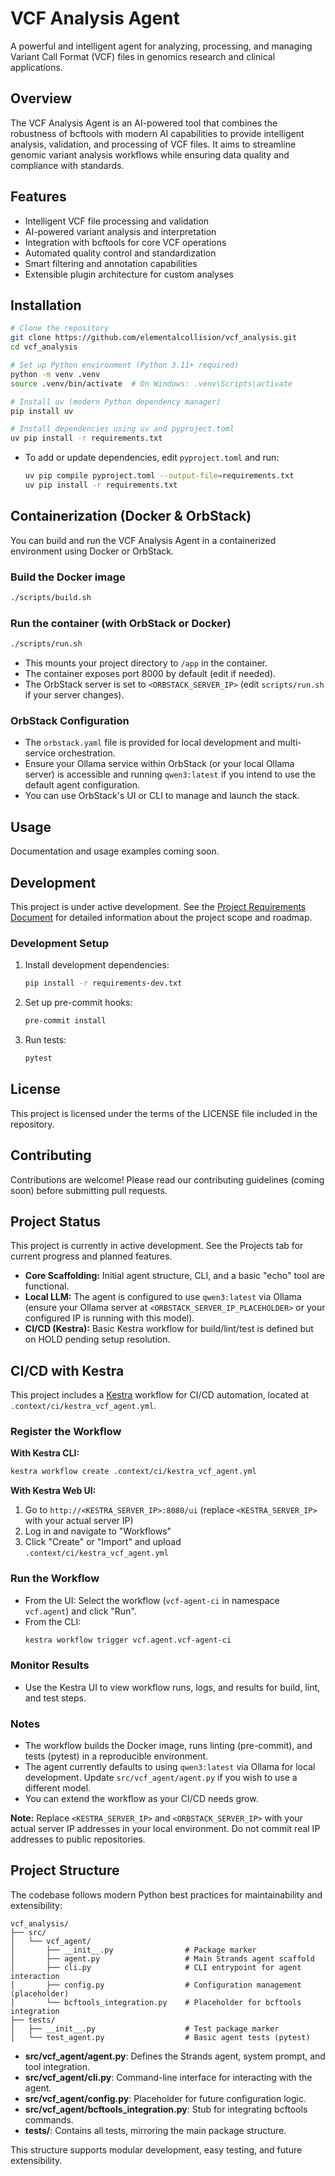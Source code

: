 # VCF Analysis Agent

A powerful and intelligent agent for analyzing, processing, and managing Variant Call Format (VCF) files in genomics research and clinical applications.

## Overview

The VCF Analysis Agent is an AI-powered tool that combines the robustness of bcftools with modern AI capabilities to provide intelligent analysis, validation, and processing of VCF files. It aims to streamline genomic variant analysis workflows while ensuring data quality and compliance with standards.

## Features

- Intelligent VCF file processing and validation
- AI-powered variant analysis and interpretation
- Integration with bcftools for core VCF operations
- Automated quality control and standardization
- Smart filtering and annotation capabilities
- Extensible plugin architecture for custom analyses

## Installation

```bash
# Clone the repository
git clone https://github.com/elementalcollision/vcf_analysis.git
cd vcf_analysis

# Set up Python environment (Python 3.11+ required)
python -m venv .venv
source .venv/bin/activate  # On Windows: .venv\Scripts\activate

# Install uv (modern Python dependency manager)
pip install uv

# Install dependencies using uv and pyproject.toml
uv pip install -r requirements.txt
```

- To add or update dependencies, edit `pyproject.toml` and run:
  ```bash
  uv pip compile pyproject.toml --output-file=requirements.txt
  uv pip install -r requirements.txt
  ```

## Containerization (Docker & OrbStack)

You can build and run the VCF Analysis Agent in a containerized environment using Docker or OrbStack.

### Build the Docker image
```bash
./scripts/build.sh
```

### Run the container (with OrbStack or Docker)
```bash
./scripts/run.sh
```
- This mounts your project directory to `/app` in the container.
- The container exposes port 8000 by default (edit if needed).
- The OrbStack server is set to `<ORBSTACK_SERVER_IP>` (edit `scripts/run.sh` if your server changes).

### OrbStack Configuration
- The `orbstack.yaml` file is provided for local development and multi-service orchestration.
- Ensure your Ollama service within OrbStack (or your local Ollama server) is accessible and running `qwen3:latest` if you intend to use the default agent configuration.
- You can use OrbStack's UI or CLI to manage and launch the stack.

## Usage

Documentation and usage examples coming soon.

## Development

This project is under active development. See the [Project Requirements Document](PRD%20-%20VCF%20Analysis%20Agent.md) for detailed information about the project scope and roadmap.

### Development Setup

1. Install development dependencies:
   ```bash
   pip install -r requirements-dev.txt
   ```

2. Set up pre-commit hooks:
   ```bash
   pre-commit install
   ```

3. Run tests:
   ```bash
   pytest
   ```

## License

This project is licensed under the terms of the LICENSE file included in the repository.

## Contributing

Contributions are welcome! Please read our contributing guidelines (coming soon) before submitting pull requests.

## Project Status

This project is currently in active development. See the Projects tab for current progress and planned features.

- **Core Scaffolding:** Initial agent structure, CLI, and a basic "echo" tool are functional.
- **Local LLM:** The agent is configured to use `qwen3:latest` via Ollama (ensure your Ollama server at `<ORBSTACK_SERVER_IP_PLACEHOLDER>` or your configured IP is running with this model).
- **CI/CD (Kestra):** Basic Kestra workflow for build/lint/test is defined but on HOLD pending setup resolution.

## CI/CD with Kestra

This project includes a [Kestra](https://kestra.io/) workflow for CI/CD automation, located at `.context/ci/kestra_vcf_agent.yml`.

### Register the Workflow

**With Kestra CLI:**
```bash
kestra workflow create .context/ci/kestra_vcf_agent.yml
```

**With Kestra Web UI:**
1. Go to `http://<KESTRA_SERVER_IP>:8080/ui` (replace `<KESTRA_SERVER_IP>` with your actual server IP)
2. Log in and navigate to "Workflows"
3. Click "Create" or "Import" and upload `.context/ci/kestra_vcf_agent.yml`

### Run the Workflow

- From the UI: Select the workflow (`vcf-agent-ci` in namespace `vcf.agent`) and click "Run".
- From the CLI:
  ```bash
  kestra workflow trigger vcf.agent.vcf-agent-ci
  ```

### Monitor Results
- Use the Kestra UI to view workflow runs, logs, and results for build, lint, and test steps.

### Notes
- The workflow builds the Docker image, runs linting (pre-commit), and tests (pytest) in a reproducible environment.
- The agent currently defaults to using `qwen3:latest` via Ollama for local development. Update `src/vcf_agent/agent.py` if you wish to use a different model.
- You can extend the workflow as your CI/CD needs grow.

**Note:** Replace `<KESTRA_SERVER_IP>` and `<ORBSTACK_SERVER_IP>` with your actual server IP addresses in your local environment. Do not commit real IP addresses to public repositories.

## Project Structure

The codebase follows modern Python best practices for maintainability and extensibility:

```
vcf_analysis/
├── src/
│   └── vcf_agent/
│       ├── __init__.py                # Package marker
│       ├── agent.py                   # Main Strands agent scaffold
│       ├── cli.py                     # CLI entrypoint for agent interaction
│       ├── config.py                  # Configuration management (placeholder)
│       └── bcftools_integration.py    # Placeholder for bcftools integration
├── tests/
│   ├── __init__.py                    # Test package marker
│   └── test_agent.py                  # Basic agent tests (pytest)
```

- **src/vcf_agent/agent.py**: Defines the Strands agent, system prompt, and tool integration.
- **src/vcf_agent/cli.py**: Command-line interface for interacting with the agent.
- **src/vcf_agent/config.py**: Placeholder for future configuration logic.
- **src/vcf_agent/bcftools_integration.py**: Stub for integrating bcftools commands.
- **tests/**: Contains all tests, mirroring the main package structure.

This structure supports modular development, easy testing, and future extensibility. 